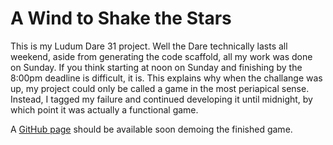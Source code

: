 A Wind to Shake the Stars
====

This is my Ludum Dare 31 project. Well the Dare technically lasts all weekend, aside from generating the code scaffold, all my work was done on Sunday. If you think starting at noon on Sunday and finishing by the 8:00pm deadline is difficult, it is. This explains why when the challange was up, my project could only be called a game in the most periapical sense. Instead, I tagged my failure and continued developing it until midnight, by which point it was actually a functional game.

A [GitHub page](http://bunchopunch.github.io/Wind/) should be available soon demoing the finished game. 
